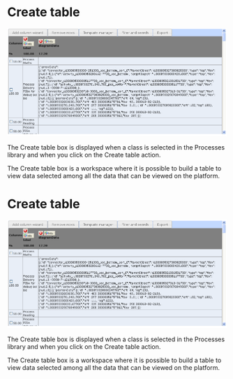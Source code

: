 <!--
created_at: '2012-04-17 14:26:23'
updated_at: '2013-03-13 14:29:03'
authors:
    - 'Jérôme Bogaerts'
contributors:
    - 'Sophie Doublet'
tags:
    - 'Manage Processes'
-->

Create table
============

![](../resources/processes-createtable.png)

The Create table box is displayed when a class is selected in the Processes library and when you click on the Create table action.

The Create table box is a workspace where it is possible to build a table to view data selected among all the data that can be viewed on the platform.

Create table
============

![](../resources/processes-createtable.png)

The Create table box is displayed when a class is selected in the Processes library and when you click on the Create table action.

The Create table box is a workspace where it is possible to build a table to view data selected among all the data that can be viewed on the platform.


